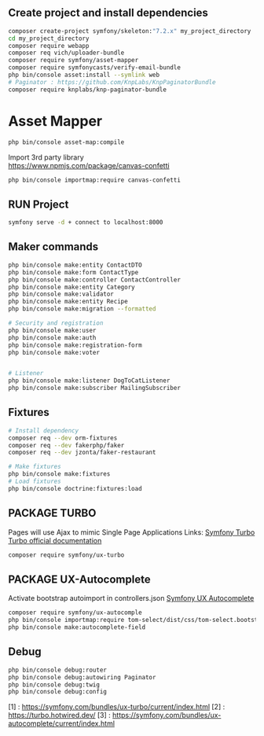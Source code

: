 ## Create project and install dependencies
```bash
composer create-project symfony/skeleton:"7.2.x" my_project_directory  
cd my_project_directory  
composer require webapp  
composer req vich/uploader-bundle  
composer require symfony/asset-mapper  
composer require symfonycasts/verify-email-bundle  
php bin/console asset:install --symlink web  
# Paginator : https://github.com/KnpLabs/KnpPaginatorBundle
composer require knplabs/knp-paginator-bundle
```
# Asset Mapper
``` bash
php bin/console asset-map:compile
```
Import 3rd party library   
https://www.npmjs.com/package/canvas-confetti
```bash
php bin/console importmap:require canvas-confetti
```


## RUN Project
```bash
symfony serve -d + connect to localhost:8000  
```

## Maker commands
```bash
php bin/console make:entity ContactDTO  
php bin/console make:form ContactType  
php bin/console make:controller ContactController  
php bin/console make:entity Category  
php bin/console make:validator  
php bin/console make:entity Recipe  
php bin/console make:migration --formatted  

# Security and registration
php bin/console make:user  
php bin/console make:auth  
php bin/console make:registration-form  
php bin/console make:voter  


# Listener
php bin/console make:listener DogToCatListener
php bin/console make:subscriber MailingSubscriber
```

## Fixtures
```bash
# Install dependency
composer req --dev orm-fixtures
composer req --dev fakerphp/faker
composer req --dev jzonta/faker-restaurant

# Make fixtures
php bin/console make:fixtures
# Load fixtures
php bin/console doctrine:fixtures:load
```

## PACKAGE TURBO
Pages will use Ajax to mimic Single Page Applications
Links:
[Symfony Turbo](1)
[Turbo official documentation](2)

```bash
composer require symfony/ux-turbo
```

## PACKAGE UX-Autocomplete
Activate bootstrap autoimport in controllers.json
[Symfony UX Autocomplete](3)
```bash
composer require symfony/ux-autocomple
php bin/console importmap:require tom-select/dist/css/tom-select.bootstrap5.css
php bin/console make:autocomplete-field
```

## Debug
```bash
php bin/console debug:router
php bin/console debug:autowiring Paginator
php bin/console debug:twig
php bin/console debug:config
```

[1] : https://symfony.com/bundles/ux-turbo/current/index.html
[2] : https://turbo.hotwired.dev/
[3] : https://symfony.com/bundles/ux-autocomplete/current/index.html